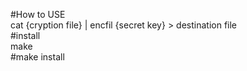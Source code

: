  #How to USE  
cat {cryption file} | encfil {secret key} > destination file  
 #install  
make  
\#make install

